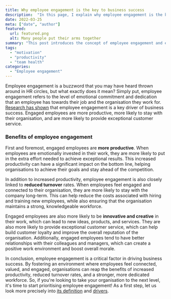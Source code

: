 ```yaml
---
title: Why employee engagement is the key to business success
description:  "In this page, I explain why employee engagement is the key to business success"
date: 2022-03-25
meta: ["date", "author"]
featured:
  url: featured.png
  alt: Many people put their arms together
summary: "This post introduces the concept of employee engagement and explains why it's important for businesses. It also highlights some of the key benefits of engagement, such as increased productivity and reduced turnover."
tags:
  - "motivation"
  - "productivity"
  - "team health"
categories:
  - "Employee engagement"
---
```


Employee engagement is a buzzword that you may have heard thrown around in HR circles, but what exactly does it mean? Simply put, employee engagement refers to the level of emotional commitment and dedication that an employee has towards their job and the organisation they work for. [Research has shown](https://www.gallup.com/workplace/236927/employee-engagement-drives-growth.aspx) that employee engagement is a key driver of business success. Engaged employees are more productive, more likely to stay with their organisation, and are more likely to provide exceptional customer service.

### Benefits of employee engagement 

First and foremost, engaged employees are **more productive**. When employees are emotionally invested in their work, they are more likely to put in the extra effort needed to achieve exceptional results. This increased productivity can have a significant impact on the bottom line, helping organisations to achieve their goals and stay ahead of the competition. 

In addition to increased productivity, employee engagement is also closely linked to **reduced turnover** rates. When employees feel engaged and connected to their organisation, they are more likely to stay with the company long-term. This can help reduce the costs associated with hiring and training new employees, while also ensuring that the organisation maintains a strong, knowledgeable workforce. 

Engaged employees are also more likely to be **innovative and creative** in their work, which can lead to new ideas, products, and services. They are also more likely to provide exceptional customer service, which can help build customer loyalty and improve the overall reputation of the organisation. Additionally, engaged employees tend to have better relationships with their colleagues and managers, which can create a positive work environment and boost overall morale.

In conclusion, employee engagement is a critical factor in driving business success. By fostering an environment where employees feel connected, valued, and engaged, organisations can reap the benefits of increased productivity, reduced turnover rates, and a stronger, more dedicated workforce. So, if you're looking to take your organisation to the next level, it's time to start prioritising employee engagement! As a first step, let us look more precisely into [its definition](https://gracefulhr.com/post/engagement-definition/) and [drivers](https://gracefulhr.com/post/engagement-drivers/).
